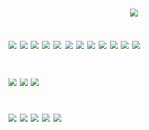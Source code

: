 # <p align="center"> ![](https://64.media.tumblr.com/ad1d0ec3f1da6e3b260268a7e3da6cff/e90f097c2c933f0a-f4/s250x400/ee260d3edbb9d5636c72afff3da7d3a4d7120354.gifv)
# ![](https://64.media.tumblr.com/5c45b9c7e4c3e0caa4e3a383a1c22314/e20c6ca9f0d72bfc-c7/s500x750/cd1536cca4a8d0b8bee2157f7e58c971ea39399d.gifv) ![](https://64.media.tumblr.com/09bb327913bfbd3d4c04a382d52e8e7f/b574f4a39f7de4a6-56/s100x200/36df8d018ba5789f1f49541e6af4ed3cfb3c7967.pnj) ![](https://64.media.tumblr.com/16ad45905b371d69bfd33b9b246972f0/d79b386dd434d7d8-37/s100x200/04a4fa5e8a673c54936652ed646a3efd14ca9409.pnj) ![](https://64.media.tumblr.com/55b2d30e944fba609528ae83979530b5/d79b386dd434d7d8-95/s100x200/7dcf2998fea116814cf442e013c4aa98e83be58c.gifv) ![](https://64.media.tumblr.com/b225b4318343e494c25e5046211f6b8f/1b2d6456102137d3-85/s500x750/0bd12333f0e282e092ebd96c883af98acffb027a.gifv) ![](https://64.media.tumblr.com/5d8cb5d9493efe70bb800b80e45777f1/d79b386dd434d7d8-a9/s100x200/b87ddf1ab7025dd4505c1c0422ed1d13254aeaec.gifv) ![](https://64.media.tumblr.com/1d959a1a75c1d8e9099f6d6f5796da73/d79b386dd434d7d8-98/s100x200/204e13a1040c65b915d58be318c114f42a88e923.gifv) ![](https://64.media.tumblr.com/c5d3750ed6ebc51f4baf6958c4121adf/f06d09507e506cb1-38/s100x200/a3cf59c4341301bdca92ef3937e1318d63439d0f.gifv) ![](https://64.media.tumblr.com/6352eb9fbc1c6ebcaf66c53fae47efd6/1b2d6456102137d3-99/s500x750/e32658975b2ed6c5719fb97517d7cc32b253c5a8.gifv) ![](https://64.media.tumblr.com/f111e2da238be12cff3e8cd3e9d04dcb/57afcf8767df6163-aa/s100x200/0ab281c002e084322bd171fbc925c870a05ff382.pnj) ![](https://64.media.tumblr.com/8ca362e8868585ae6bb606ff65816022/d7d529b67f874c85-37/s100x200/2eef10975e8f241014b0d63e496d4628f2aeaf01.pnj) ![](https://64.media.tumblr.com/68bb9e71ec030bfeb579002c6761aa36/b3d83bbf44993478-0d/s100x200/7569b62b2f614b7c533fc147604e5ea1e17dd887.gifv)
# ![](https://64.media.tumblr.com/e1d51d060bf8a448cd6d27dc1206d502/b4f54c7f92bc9f3b-cd/s250x400/14490e70ab94d9332a5e34b580148fb6770a8d16.gifv) ![](https://64.media.tumblr.com/f82f0767ab9f34394cc010f9b7b9701a/d15a2687e394321d-7d/s250x400/c615e4322ce446f65491d1e40c83f1f3b9c6f8c5.gifv) ![](https://64.media.tumblr.com/162b6b3c8996dca1dd37c65d8d2c35db/ee5fc417313dd853-a2/s400x600/ba5da6c11b4c49f9df4cf8ef912d196f3ef1f97a.gifv)
# ![](https://64.media.tumblr.com/81813b3394e096bb70448e71ec20b691/b4f54c7f92bc9f3b-b7/s250x400/eac4c23b3c3a070583a1040e08305833944a44bf.gifv) ![](https://64.media.tumblr.com/eb5584bfd88bda5e80da7a7ec814eca1/b4efadd60ae6c6cc-7b/s250x400/dfbdba720c9645c5f6ee748179a04dabcae8261b.gifv) ![](https://64.media.tumblr.com/bf8282124c280e97c50a4b79d8535599/b4f54c7f92bc9f3b-28/s250x400/8f26aa6a6347c0f221bde0e75ed55275d734544e.gifv) ![](https://64.media.tumblr.com/52ee419032ab9cd429eeeb0486f5b6eb/b4f54c7f92bc9f3b-0d/s250x400/9d084870c154369637184dfb74f13f47f485a57c.gifv) ![](https://64.media.tumblr.com/1f7cbc554983bf50db492ee515275961/c45750dc5f8c4ec4-b2/s250x400/313fb654b0725e9913918e9587ca042c80f2e612.gifv) 

